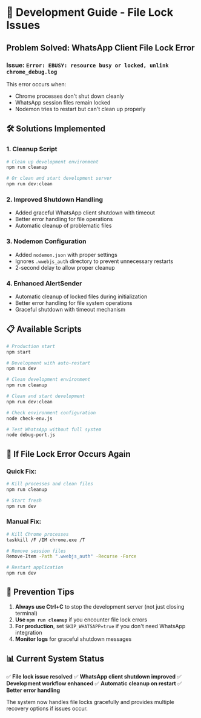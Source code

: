 # 🔧 Development Guide - File Lock Issues

## Problem Solved: WhatsApp Client File Lock Error

### **Issue**: `Error: EBUSY: resource busy or locked, unlink chrome_debug.log`

This error occurs when:
- Chrome processes don't shut down cleanly
- WhatsApp session files remain locked
- Nodemon tries to restart but can't clean up properly

## 🛠️ **Solutions Implemented**

### **1. Cleanup Script**
```bash
# Clean up development environment
npm run cleanup

# Or clean and start development server
npm run dev:clean
```

### **2. Improved Shutdown Handling**
- Added graceful WhatsApp client shutdown with timeout
- Better error handling for file operations
- Automatic cleanup of problematic files

### **3. Nodemon Configuration**
- Added `nodemon.json` with proper settings
- Ignores `.wwebjs_auth` directory to prevent unnecessary restarts
- 2-second delay to allow proper cleanup

### **4. Enhanced AlertSender**
- Automatic cleanup of locked files during initialization
- Better error handling for file system operations
- Graceful shutdown with timeout mechanism

## 📋 **Available Scripts**

```bash
# Production start
npm start

# Development with auto-restart
npm run dev

# Clean development environment
npm run cleanup

# Clean and start development
npm run dev:clean

# Check environment configuration
node check-env.js

# Test WhatsApp without full system
node debug-port.js
```

## 🚨 **If File Lock Error Occurs Again**

### **Quick Fix:**
```bash
# Kill processes and clean files
npm run cleanup

# Start fresh
npm run dev
```

### **Manual Fix:**
```bash
# Kill Chrome processes
taskkill /F /IM chrome.exe /T

# Remove session files
Remove-Item -Path ".wwebjs_auth" -Recurse -Force

# Restart application
npm run dev
```

## 🎯 **Prevention Tips**

1. **Always use Ctrl+C** to stop the development server (not just closing terminal)
2. **Use `npm run cleanup`** if you encounter file lock errors
3. **For production**, set `SKIP_WHATSAPP=true` if you don't need WhatsApp integration
4. **Monitor logs** for graceful shutdown messages

## 📊 **Current System Status**

✅ **File lock issue resolved**
✅ **WhatsApp client shutdown improved**
✅ **Development workflow enhanced**
✅ **Automatic cleanup on restart**
✅ **Better error handling**

The system now handles file locks gracefully and provides multiple recovery options if issues occur.
